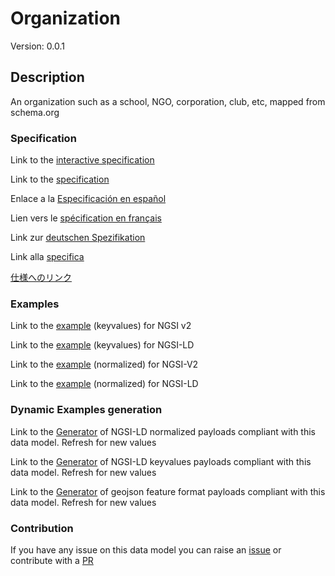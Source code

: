 # Organization
Version: 0.0.1

## Description 

An organization such as a school, NGO, corporation, club, etc, mapped from schema.org
### Specification

Link to the [interactive specification](https://swagger.lab.fiware.org/?url=https://smart-data-models.github.io/dataModel.Organization/Organization/swagger.yaml)

Link to the [specification](https://github.com/smart-data-models/dataModel.Organization/blob/master/Organization/doc/spec.md)

Enlace a la [Especificación en español](https://github.com/smart-data-models/dataModel.Organization/blob/master/Organization/doc/spec_ES.md)

Lien vers le [spécification en français](https://github.com/smart-data-models/dataModel.Organization/blob/master/Organization/doc/spec_FR.md)

Link zur [deutschen Spezifikation](https://github.com/smart-data-models/dataModel.Organization/blob/master/Organization/doc/spec_DE.md)

Link alla [specifica](https://github.com/smart-data-models/dataModel.Organization/blob/master/Organization/doc/spec_IT.md)

[仕様へのリンク](https://github.com/smart-data-models/dataModel.Organization/blob/master/Organization/doc/spec_JA.md)
### Examples

Link to the [example](https://smart-data-models.github.io/dataModel.Organization/Organization/examples/example.json) (keyvalues) for NGSI v2

Link to the [example](https://smart-data-models.github.io/dataModel.Organization/Organization/examples/example.jsonld) (keyvalues) for NGSI-LD

Link to the [example](https://smart-data-models.github.io/dataModel.Organization/Organization/examples/example-normalized.json) (normalized) for NGSI-V2

Link to the [example](https://smart-data-models.github.io/dataModel.Organization/Organization/examples/example-normalized.jsonld) (normalized) for NGSI-LD
### Dynamic Examples generation

Link to the [Generator](https://smartdatamodels.org/extra/ngsi-ld_generator.php?schemaUrl=https://raw.githubusercontent.com/smart-data-models/dataModel.Organization/master/Organization/schema.json&email=info@smartdatamodels.org) of NGSI-LD normalized payloads compliant with this data model. Refresh for new values

Link to the [Generator](https://smartdatamodels.org/extra/ngsi-ld_generator_keyvalues.php?schemaUrl=https://raw.githubusercontent.com/smart-data-models/dataModel.Organization/master/Organization/schema.json&email=info@smartdatamodels.org) of NGSI-LD keyvalues payloads compliant with this data model. Refresh for new values

Link to the [Generator](https://smartdatamodels.org/extra/geojson_features_generator.php?schemaUrl=https://raw.githubusercontent.com/smart-data-models/dataModel.Organization/master/Organization/schema.json&email=info@smartdatamodels.org) of geojson feature format payloads compliant with this data model. Refresh for new values
### Contribution

 If you have any issue on this data model you can raise an [issue](https://github.com/smart-data-models/dataModel.Organization/issues)  or contribute with a [PR](https://github.com/smart-data-models/dataModel.Organization/pulls)